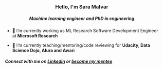 <h3 align="center">Hello, I'm Sara Malvar</h2>
<h5 align="center">Machine learning engineer and PhD in engineering</h5>

<!---
<p align="left"> <img src="https://komarev.com/ghpvc/?username=smalvar&label=Profile%20views&color=0e75b6&style=flat" alt="smalvar" /> </p>
-->


- 🔭 I’m currently working as ML Research Software Development Engineer at **Microsoft Research**

- 🌱 I’m currently teaching/mentoring/code reviewing for **Udacity, Data Science Dojo, Alura and Awari**


<h5 align="left">Connect with me on <a href="https://www.linkedin.com/in/saramalvar/" target="blank">LinkedIn</a> or <a href="https://mentorcruise.com/mentor/SaraMalvar/" target="blank">become my mentee</h5> </h5> 


